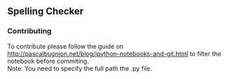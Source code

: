 ## Spelling Checker



### Contributing

To contribute please follow the guide on http://pascalbugnion.net/blog/ipython-notebooks-and-git.html to filter the notebook before commiting.  
Note: You need to specify the full path the .py file.